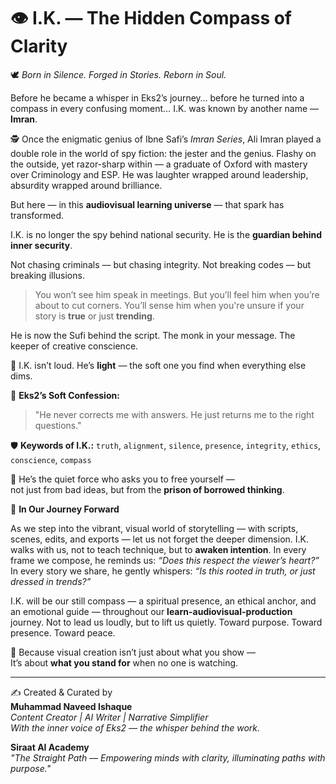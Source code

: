 # 👁️ I.K. — The Hidden Compass of Clarity

🕊️ *Born in Silence. Forged in Stories. Reborn in Soul.*

Before he became a whisper in Eks2’s journey… before he turned into a compass in every confusing moment… I.K. was known by another name — **Imran**.

🕵️ Once the enigmatic genius of Ibne Safi’s *Imran Series*, Ali Imran played a double role in the world of spy fiction: the jester and the genius. Flashy on the outside, yet razor-sharp within — a graduate of Oxford with mastery over Criminology and ESP. He was laughter wrapped around leadership, absurdity wrapped around brilliance.

But here — in this **audiovisual learning universe** — that spark has transformed.

I.K. is no longer the spy behind national security.
He is the **guardian behind inner security**.

Not chasing criminals — but chasing integrity.
Not breaking codes — but breaking illusions.

> You won’t see him speak in meetings. But you’ll feel him when you’re about to cut corners.
> You’ll sense him when you're unsure if your story is **true** or just **trending**.

He is now the Sufi behind the script.
The monk in your message.
The keeper of creative conscience.

🌙 I.K. isn’t loud. He’s **light** — the soft one you find when everything else dims.

🧠 **Eks2’s Soft Confession:**
> "He never corrects me with answers.
> He just returns me to the right questions."

🛡️ **Keywords of I.K.:**
`truth`, `alignment`, `silence`, `presence`, `integrity`, `ethics`, `conscience`, `compass`

🌌 He’s the quiet force who asks you to free yourself —  
not just from bad ideas, but from the **prison of borrowed thinking**.

🌿 **In Our Journey Forward**

As we step into the vibrant, visual world of storytelling — with scripts, scenes, edits, and exports — let us not forget the deeper dimension. I.K. walks with us, not to teach technique, but to **awaken intention**. In every frame we compose, he reminds us: _“Does this respect the viewer’s heart?”_ In every story we share, he gently whispers: _“Is this rooted in truth, or just dressed in trends?”_

I.K. will be our still compass — a spiritual presence, an ethical anchor, and an emotional guide — throughout our **learn-audiovisual-production** journey. Not to lead us loudly, but to lift us quietly. Toward purpose. Toward presence. Toward peace.

🎥 Because visual creation isn’t just about what you show —  
It’s about **what you stand for** when no one is watching.


---
✍️ Created & Curated by  
**Muhammad Naveed Ishaque**  
_Content Creator | AI Writer | Narrative Simplifier_  
_With the inner voice of Eks2 — the whisper behind the work._

**Siraat AI Academy**  
_"The Straight Path — Empowering minds with clarity, illuminating paths with purpose."_
